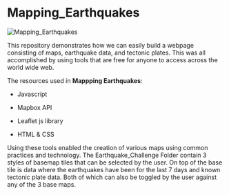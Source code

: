 # Mapping_Earthquakes

![Mapping_Earthquakes](https://user-images.githubusercontent.com/104540261/188935301-ff178611-4507-4639-b6bc-41f3419bd88f.png)


This repository demonstrates how we can easily build a webpage consisting of maps, earthquake data, and tectonic plates. This was all accomplished by using tools that are free for anyone to access across the world wide web.

The resources used in **Mappping Earthquakes**:

- Javascript

- Mapbox API

- Leaflet js library

- HTML & CSS

Using these tools enabled the creation of various maps using common practices and technology. The Earthquake_Challenge Folder contain 3 styles of basemap tiles that can be selected by the user. On top of the base tile is data where the earthquakes have been for the last 7 days and known tectonic plate data. Both of which can also be toggled by the user against any of the 3 base maps. 
